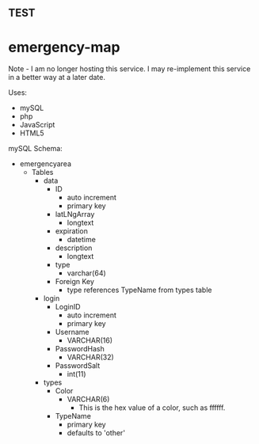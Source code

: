 ## TEST
# emergency-map
Note - I am no longer hosting this service. I may re-implement this service in a better way at a later date.

Uses:
- mySQL
- php
- JavaScript
- HTML5

mySQL Schema:
- emergencyarea
	- Tables
		- data 
			- ID 
				- auto increment
				- primary key
			- latLNgArray
				- longtext
			- expiration
				- datetime
			- description
				- longtext
			- type
				- varchar(64)
			- Foreign Key
				- type references TypeName from types table
		- login
			- LoginID 
				- auto increment
				- primary key
			- Username
				- VARCHAR(16)
			- PasswordHash
				- VARCHAR(32)
			- PasswordSalt
				- int(11)
		- types
			- Color
				- VARCHAR(6)
					- This is the hex value of a color, such as ffffff.
			- TypeName
				- primary key
				- defaults to 'other'
